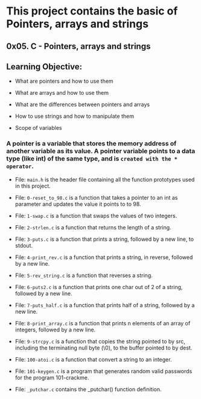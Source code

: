 # This project contains the basic of Pointers, arrays and strings

## 0x05. C - Pointers, arrays and strings

## Learning Objective:

* What are pointers and how to use them

* What are arrays and how to use them

* What are the differences between pointers and arrays

* How to use strings and how to manipulate them

* Scope of variables
  
### A pointer is a variable that stores the memory address of another variable as its value. A pointer variable points to a data type (like int) of the same type, and is `created with the * operator`. 

 - File: `main.h` is the header file containing all the function prototypes used in this project. 
  
 - File: `0-reset_to_98.c` is a function that takes a pointer to an int as parameter and updates the value it points to to 98. 
  
 - File: `1-swap.c` is a function that swaps the values of two integers. 
  
 - File: `2-strlen.c` is a function that returns the length of a string. 
  
 - File: `3-puts.c` is a function that prints a string, followed by a new line, to stdout. 
  
 - File: `4-print_rev.c` is a function that prints a string, in reverse, followed by a new line. 
  
 - File: `5-rev_string.c` is a function that reverses a string. 
  
 - File: `6-puts2.c` is a function that prints one char out of 2 of a string, followed by a new line. 
  
 - File: `7-puts_half.c` is a function that prints half of a string, followed by a new line. 
  
 - File: `8-print_array.c` is a function that prints n elements of an array of integers, followed by a new line. 
  
 - File: `9-strcpy.c` is a function that copies the string pointed to by src, including the terminating null byte (\0), to the buffer pointed to by dest. 
  
 - File: `100-atoi.c` is a function that convert a string to an integer. 
  
 - File: `101-keygen.c` is a program that generates random valid passwords for the program 101-crackme. 
  
 - File: `_putchar.c` contains the _putchar() function definition.
